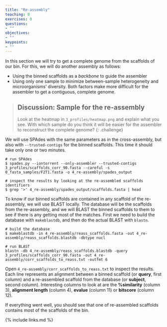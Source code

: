 ```yaml
---
title: "Re-assembly"
teaching: 0
exercises: 0
questions:
- ""
objectives:
- ""
keypoints:
- ""
---
```


In this section we will try to get a complete genome from the scaffolds of our bin. For this, we will do another assembly as follows:
- Using the binned scaffolds as a _backbone_ to guide the assembler
- Using only one sample to minimize between-sample heterogeneity and microorganisms' diversity. Both factors make more difficult for the assembler to get a contiguous, complete genome.

>## Discussion: Sample for the re-assembly
> Look at the heatmap in `3_profiles/heatmap.png` and explain what you see. With which sample do you think it will be easier for the assembler to reconstruct the complete genome?
{: .challenge}

We will use SPAdes with the same parameters as in the cross-assembly, but also with `--trusted-contigs` for the binned scaffolds. This time it should take only one or two minutes.

~~~
# run SPAdes
$ spades.py --iontorrent --only-assembler --trusted-contigs 3_profiles/scaffolds_corr_90.fasta --careful -s 0_fasta_samples/F2T1.fasta -o 4_re-assembly/spades_output

# inspect the results by looking at the re-assembled scaffolds identifiers
$ grep '>' 4_re-assembly/spades_output/scaffolds.fasta | head
~~~

To know if our binned scaffolds are contained in any scaffold of the re-assembly, we will use BLAST locally. The database will be the scaffolds from the re-assembly, and we will BLAST the binned scaffolds to them to see if there is any getting most of the matches. First we need to build the database with `makeblastdb`, and then do the actual BLAST with `blastn`.

~~~
# build the database
$ makeblastdb -in 4_re-assembly/reass_scaffolds.fasta -out 4_re-assembly/reass_scaffolds.blastdb -dbtype nucl

# run BLAST
blastn -db 4_re-assembly/reass_scaffolds.blastdb -query 3_profiles/scaffolds_corr_90.fasta -out 4_re-assembly/corr_scaffolds_to_reass.txt -outfmt 6
~~~

Open `4_re-assembly/corr_scaffolds_to_reass.txt` to inspect the results. Each line represents an alignment between a binned scaffold (or **query**, first column) and a re-assembled scaffold from the database (or **subject**, second column). Interesting columns to look at are the **%similarity** (column 3), **alignment length** (column 4), **evalue** (column 11) or **bitscore** (column 12).

If everything went well, you should see that one of re-assembled scaffolds contains most of the scaffolds of the bin. 


{% include links.md %}
